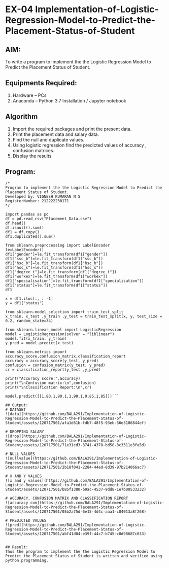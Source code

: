 # EX-04 Implementation-of-Logistic-Regression-Model-to-Predict-the-Placement-Status-of-Student

## AIM:
To write a program to implement the the Logistic Regression Model to Predict the Placement Status of Student.

## Equipments Required:
1. Hardware – PCs
2. Anaconda – Python 3.7 Installation / Jupyter notebook

## Algorithm
1. Import the required packages and print the present data.
2. Print the placement data and salary data.
3. Find the null and duplicate values.
4. Using logistic regression find the predicted values of accuracy , confusion matrices.
5. Display the results
## Program:
```
/*
Program to implement the the Logistic Regression Model to Predict the Placement Status of Student.
Developed by: VIGNESH KUMARAN N S
RegisterNumber: 212222230171
*/
```

```
import pandas as pd
df = pd.read_csv("Placement_Data.csv")
df.head()
df.isnull().sum()
df1 = df.copy()
df1.duplicated().sum()

from sklearn.preprocessing import LabelEncoder
le=LabelEncoder()
df1["gender"]=le.fit_transform(df1["gender"])
df1["ssc_b"]=le.fit_transform(df1["ssc_b"])
df1["hsc_b"]=le.fit_transform(df1["hsc_b"])
df1["hsc_s"]=le.fit_transform(df1["hsc_s"])
df1["degree_t"]=le.fit_transform(df1["degree_t"])
df1["workex"]=le.fit_transform(df1["workex"])
df1["specialisation"]=le.fit_transform(df1["specialisation"])
df1["status"]=le.fit_transform(df1["status"])
df1

x = df1.iloc[:, : -1]
y = df1["status"]

from sklearn.model_selection import train_test_split
x_train, x_test ,y_train ,y_test = train_test_split(x, y, test_size = 0.2, random_state=34)

from sklearn.linear_model import LogisticRegression
model = LogisticRegression(solver = "liblinear")
model.fit(x_train, y_train)
y_pred = model.predict(x_test)

from sklearn.metrics import accuracy_score,confusion_matrix,classification_report
accuracy = accuracy_score(y_test, y_pred)
confusion = confusion_matrix(y_test, y_pred)
cr = classification_report(y_test ,y_pred)

print("Accuracy score:",accuracy)
print("\nConfusion matrix:\n",confusion)
print("\nClassification Report:\n",cr)

model.predict([[1,80,1,90,1,1,90,1,0,85,1,85]])```

## Output:
# DATASET
![data](https://github.com/BALA291/Implementation-of-Logistic-Regression-Model-to-Predict-the-Placement-Status-of-Student/assets/120717501/afa1d61b-fdb7-48f5-93eb-56e3106844ef)

# DROPPING SALARY
![drop](https://github.com/BALA291/Implementation-of-Logistic-Regression-Model-to-Predict-the-Placement-Status-of-Student/assets/120717501/71e31cd3-3741-4378-bd58-3c3311e3fa5d)

# NULL VALUES
![nullvalue](https://github.com/BALA291/Implementation-of-Logistic-Regression-Model-to-Predict-the-Placement-Status-of-Student/assets/120717501/2b18f041-2284-44ed-8d39-97b214066ac7)

# X AND Y VALUES
![x and y values](https://github.com/BALA291/Implementation-of-Logistic-Regression-Model-to-Predict-the-Placement-Status-of-Student/assets/120717501/b85f1380-b0ac-4537-9dd8-1e7b00533232)

# ACCURACY, CONFUSION MATRIX AND CLASSIFICATION REPORT
![accuracy con](https://github.com/BALA291/Implementation-of-Logistic-Regression-Model-to-Predict-the-Placement-Status-of-Student/assets/120717501/05b2a75d-6e15-4d4c-aaa1-c04013a8f268)

# PREDICTED VALUES
![pred](https://github.com/BALA291/Implementation-of-Logistic-Regression-Model-to-Predict-the-Placement-Status-of-Student/assets/120717501/abf41d04-e39f-44c7-b745-c8d98687c033)


## Result:
Thus the program to implement the the Logistic Regression Model to Predict the Placement Status of Student is written and verified using python programming.
